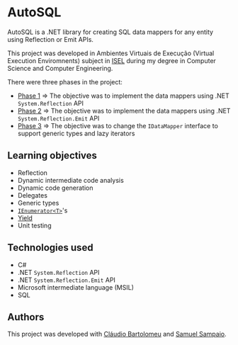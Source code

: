 # AutoSQL

AutoSQL is a .NET library for creating SQL data mappers for any entity using Reflection or Emit APIs.

This project was developed in Ambientes Virtuais de Execução (Virtual Execution Enviromnents) subject in [ISEL](https://www.isel.pt) during my degree in Computer Science and Computer Engineering.

There were three phases in the project:

* [Phase 1](/AVE_1718v_LI42D_T1.pdf) => The objective was to implement the data mappers using .NET `System.Reflection` API
* [Phase 2](/AVE_1718v_LI42D_T2.pdf) => The objective was to implement the data mappers using .NET `System.Reflection.Emit` API
* [Phase 3](/AVE_1718v_LI42D_T3.pdf) => The objective was to change the `IDataMapper` interface to support generic types and lazy iterators

## Learning objectives

* Reflection
* Dynamic intermediate code analysis
* Dynamic code generation
* Delegates
* Generic types
* [`IEnumerator<T>`](https://docs.microsoft.com/en-us/dotnet/api/system.collections.generic.ienumerator-1)'s
* [Yield](https://docs.microsoft.com/en-us/dotnet/csharp/language-reference/keywords/yield)
* Unit testing

## Technologies used

* C#
* .NET `System.Reflection` API
* .NET `System.Reflection.Emit` API
* Microsoft intermediate language (MSIL)
* SQL

## Authors

This project was developed with [Cláudio Bartolomeu](https://github.com/cbartolomeu) and [Samuel Sampaio](https://github.com/SamuelSampaio98).